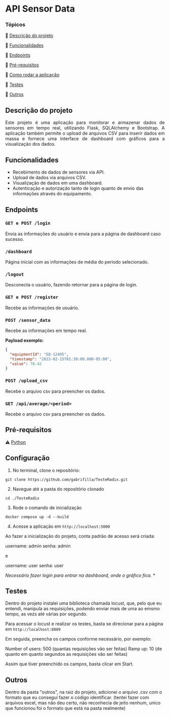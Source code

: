# API Sensor Data

### Tópicos 

:small_blue_diamond: [Descrição do projeto](#descrição-do-projeto)

:small_blue_diamond: [Funcionalidades](#funcionalidades)

:small_blue_diamond: [Endpoints](#endpoints)

:small_blue_diamond: [Pré-requisitos](#pré-requisitos)

:small_blue_diamond: [Como rodar a aplicação](#configuração)

:small_blue_diamond: [Testes](#testes)

:small_blue_diamond: [Outros](#outros)

## Descrição do projeto

<p align="justify">
  Este projeto é uma aplicação para monitorar e armazenar dados de sensores em tempo real, utilizando Flask, SQLAlchemy e Bootstrap. A aplicação também permite o upload de arquivos CSV para inserir dados em massa e fornece uma interface de dashboard com gráficos para a visualização dos dados.
</p>

## Funcionalidades
- Recebimento de dados de sensores via API.
- Upload de dados via arquivos CSV.
- Visualização de dados em uma dashboard.
- Autenticação e autorização tanto de login quanto de envio das informações através do equipamento.

## Endpoints

### `GET e POST /login`
Envia as informações do usuário e envia para a página de dashboard caso sucesso.

### `/dashboard`
Página inicial com as informações de média do periodo selecionado.

### `/logout`
Desconecta o usuário, fazendo retornar para a página de login.

### `GET e POST /register`
Recebe as informações de usuário.

### `POST /sensor_data`
Recebe as informações em tempo real.

**Payload exemplo:**
```json
{
  "equipmentId": "EQ-12495",
  "timestamp": "2023-02-15T01:30:00.000-05:00",
  "value": 78.42
}
```

### `POST /upload_csv`
Recebe o arquivo csv para preencher os dados.

### `GET /api/average/<period>`
Recebe o arquivo csv para preencher os dados.

## Pré-requisitos
:warning: [Python](https://www.python.org/downloads/release/python-3124/)

## Configuração

1. No terminal, clone o repositório: 
  ```
  git clone https://github.com/gabrifilla/TesteRadix.git
  ```
2. Navegue até a pasta do repositório clonado
  ```
  cd ./TesteRadix
  ```
3. Rode o comando de inicialização
  ```
  docker compose up -d --build
  ```
4. Acesse a aplicação em `http://localhost:5000`

Ao fazer a inicialização do projeto, conta padrão de acesso será criada:

username: admin
senha: admin

e

username: user
senha: user

*Necessário fazer login para entrar na dashboard, onde o gráfico fica.* *

## Testes
Dentro do projeto instalei uma biblioteca chamada locust, que, pelo que eu entendi, manipula as requisições, podendo enviar mais de uma ao emsmo tempo, as vezs até várias por segundo.

Para acessar o locust e realizar os testes, basta se direcionar para a página em `http://localhost:8089`

Em seguida, preencha os campos conforme necessário, por exemplo:

Number of users: 500 (quantas requisições vão ser feitas)
Ramp up: 10 (de quanto em quanto segundos as requisições vão ser feitas)

Assim que tiver preenchido os campos, basta clicar em Start.

## Outros
Dentro da pasta "outros", na raiz do projeto, adicionei o arquivo .csv com o formato que eu consegui fazer o código identificar. (tentei fazer com arquivos excel, mas não deu certo, não reconhecia de jeito nenhum, unico que funcionou foi o formato que está na pasta realmente)